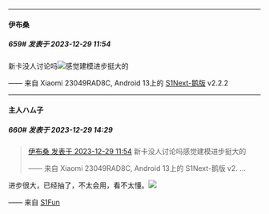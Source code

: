 
*****

####  伊布桑  
##### 659#       发表于 2023-12-29 11:54

新卡没人讨论吗<img src="https://static.saraba1st.com/image/smiley/face2017/067.png" referrerpolicy="no-referrer">感觉建模进步挺大的

—— 来自 Xiaomi 23049RAD8C, Android 13上的 [S1Next-鹅版](https://github.com/ykrank/S1-Next/releases) v2.2.2


*****

####  主人ハム子  
##### 660#       发表于 2023-12-29 14:29

<blockquote><a href="httphttps://bbs.saraba1st.com/2b/forum.php?mod=redirect&amp;goto=findpost&amp;pid=63474502&amp;ptid=2147703" target="_blank">伊布桑 发表于 2023-12-29 11:54</a>
新卡没人讨论吗感觉建模进步挺大的

—— 来自 Xiaomi 23049RAD8C, Android 13上的 S1Next-鹅版 v2. ...</blockquote>
进步很大，已经抽了，不太会用，看不太懂。<img src="https://static.saraba1st.com/image/smiley/face2017/067.png" referrerpolicy="no-referrer">

—— 来自 [S1Fun](https://s1fun.koalcat.com)

